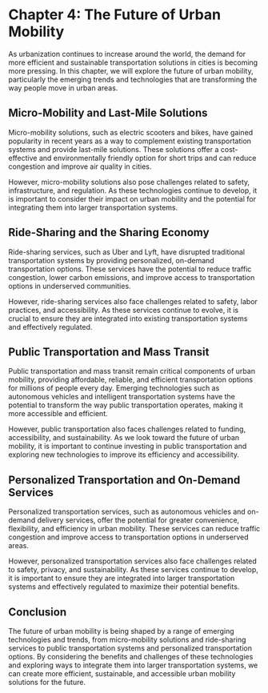 Chapter 4: The Future of Urban Mobility
=======================================

As urbanization continues to increase around the world, the demand for more efficient and sustainable transportation solutions in cities is becoming more pressing. In this chapter, we will explore the future of urban mobility, particularly the emerging trends and technologies that are transforming the way people move in urban areas.

Micro-Mobility and Last-Mile Solutions
--------------------------------------

Micro-mobility solutions, such as electric scooters and bikes, have gained popularity in recent years as a way to complement existing transportation systems and provide last-mile solutions. These solutions offer a cost-effective and environmentally friendly option for short trips and can reduce congestion and improve air quality in cities.

However, micro-mobility solutions also pose challenges related to safety, infrastructure, and regulation. As these technologies continue to develop, it is important to consider their impact on urban mobility and the potential for integrating them into larger transportation systems.

Ride-Sharing and the Sharing Economy
------------------------------------

Ride-sharing services, such as Uber and Lyft, have disrupted traditional transportation systems by providing personalized, on-demand transportation options. These services have the potential to reduce traffic congestion, lower carbon emissions, and improve access to transportation options in underserved communities.

However, ride-sharing services also face challenges related to safety, labor practices, and accessibility. As these services continue to evolve, it is crucial to ensure they are integrated into existing transportation systems and effectively regulated.

Public Transportation and Mass Transit
--------------------------------------

Public transportation and mass transit remain critical components of urban mobility, providing affordable, reliable, and efficient transportation options for millions of people every day. Emerging technologies such as autonomous vehicles and intelligent transportation systems have the potential to transform the way public transportation operates, making it more accessible and efficient.

However, public transportation also faces challenges related to funding, accessibility, and sustainability. As we look toward the future of urban mobility, it is important to continue investing in public transportation and exploring new technologies to improve its efficiency and accessibility.

Personalized Transportation and On-Demand Services
--------------------------------------------------

Personalized transportation services, such as autonomous vehicles and on-demand delivery services, offer the potential for greater convenience, flexibility, and efficiency in urban mobility. These services can reduce traffic congestion and improve access to transportation options in underserved areas.

However, personalized transportation services also face challenges related to safety, privacy, and sustainability. As these services continue to develop, it is important to ensure they are integrated into larger transportation systems and effectively regulated to maximize their potential benefits.

Conclusion
----------

The future of urban mobility is being shaped by a range of emerging technologies and trends, from micro-mobility solutions and ride-sharing services to public transportation systems and personalized transportation options. By considering the benefits and challenges of these technologies and exploring ways to integrate them into larger transportation systems, we can create more efficient, sustainable, and accessible urban mobility solutions for the future.

